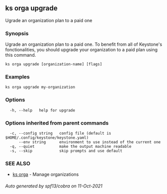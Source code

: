 ## ks orga upgrade

Ugrade an organization plan to a paid one

### Synopsis

Ugrade an organization plan to a paid one.
To benefit from all of Keystone's fonctionalities, you should upgrade your
organization to a paid plan using this command.


```
ks orga upgrade [organization-name] [flags]
```

### Examples

```
ks orga upgrade my-organization
```

### Options

```
  -h, --help   help for upgrade
```

### Options inherited from parent commands

```
  -c, --config string   config file (default is $HOME/.config/keystone/keystone.yaml)
      --env string      environment to use instead of the current one
  -q, --quiet           make the output machine readable
  -s, --skip            skip prompts and use default
```

### SEE ALSO

* [ks orga](ks_orga.md)	 - Manage organizations

###### Auto generated by spf13/cobra on 11-Oct-2021
